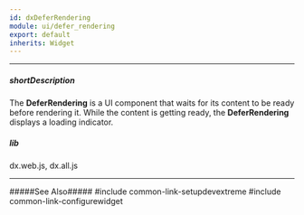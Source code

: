 ```yaml
---
id: dxDeferRendering
module: ui/defer_rendering
export: default
inherits: Widget
---
```

---
##### shortDescription
The **DeferRendering** is a UI component that waits for its content to be ready before rendering it. While the content is getting ready, the **DeferRendering** displays a loading indicator.

##### lib
dx.web.js, dx.all.js

---
#####See Also#####
#include common-link-setupdevextreme
#include common-link-configurewidget